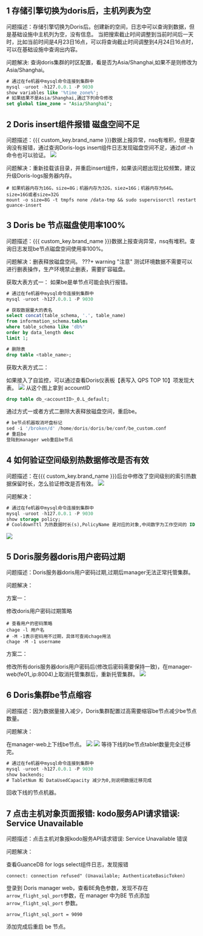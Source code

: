 ## 1 存储引擎切换为doris后，主机列表为空
问题描述：存储引擎切换为Doris后。创建新的空间，日志中可以查询到数据，但是基础设施中主机列为空，没有信息。
当把搜索截止时间调整到当前时间后一天时，比如当前时间是4月23日16点，可以将查询截止时间调整到4月24日16点时，可以在基础设施中查询出内容。

问题解决: 查询doris集群的时区配置，看是否为Asia/Shanghai,如果不是则修改为Asia/Shanghai。
```sql
# 通过在fe机器中mysql命令连接到集群中
mysql -uroot -h127.0.0.1 -P 9030
show variables like '%time_zone%';
# 如果结果不是Asia/Shanghai,通过下列命令修改
set global time_zone = "Asia/Shanghai";
```

## 2 Doris insert组件报错 磁盘空间不足
问题描述：{{{ custom_key.brand_name }}}数据上报异常，nsq有堆积，但是查询没有报错，通过查询Doris-logs insert组件日志发现磁盘空间不足，通过df -h命令也可以验证。
![](img/faq-doris-1.png)

问题解决：重新挂载该目录，并重启insert组件，如果该问题出现比较频繁，建议升级Doris-logs服务器内存。
```shell
# 如果机器内存为16G，size=8G；机器内存为32G，siez=16G；机器内存为64G。size=16G或者size=32G
mount -o size=8G -t tmpfs none /data-tmp && sudo supervisorctl restart guance-insert
```

## 3 Doris be 节点磁盘使用率100%
问题描述：{{{ custom_key.brand_name }}}数据上报查询异常，nsq有堆积。查询日志发现be节点磁盘空间使用率100%。

问题解决：删表释放磁盘空间。
???+ warning "注意"
     测试环境数据不需要可以进行删表操作，生产环境禁止删表，需要扩容磁盘。

获取大表方式一：
如果be是单节点可能会执行报错。
```sql
# 通过在fe机器中mysql命令连接到集群中
mysql -uroot -h127.0.0.1 -P 9030

# 获取数据量大的表名
select concat(table_schema, '.', table_name)
from information_schema.tables
where table_schema like 'db%'
order by data_length desc
limit 1;

# 删除表 
drop table <table_name>;
```

获取大表方式二：

如果接入了自监控，可以通过查看Doris仪表板【表写入 QPS TOP 10】项发现大表。
![](img/faq-doris-2.png)
从这个图上拿到 accountID 
```sql
drop table db_<accountID>_0.L_default;
```
通过方式一或者方式二删除大表释放磁盘空间，重启be。
```sql
# be节点机器取消坏盘标记 
sed -i '/broken/d' /home/doris/doris/be/conf/be_custom.conf
# 重启be
登陆到manager web重启be节点
```

## 4 如何验证空间级别热数据修改是否有效
问题描述：在{{{ custom_key.brand_name }}}后台中修改了空间级别的索引热数据保留时长，怎么验证修改是否有效。
![](img/faq-doris-3.png)

问题解决：
```sql
# 通过在fe机器中mysql命令连接到集群中
mysql -uroot -h127.0.0.1 -P 9030
show storage policy;
# CooldownTtl 为热数据时长(s),PolicyName 是对应的对象,中间数字为工作空间的 ID
```
![](img/faq-doris-4.png)

## 5 Doris服务器doris用户密码过期
问题描述：Doris服务器doris用户密码过期,过期后manager无法正常托管集群。

问题解决：

方案一：

修改doris用户密码过期策略
```shell
# 查看用户的密码策略
chage -l 用户名
# -M -1表示密码用不过期，具体可查阅chage用法
chage -M -1 username
```

方案二：

修改所有doris服务器doris用户密码后(修改后密码需要保持一致)，在manager-web(fe01_ip:8004)上取消托管集群后，重新托管集群。
![](img/faq-doris-5.png)

## 6 Doris集群be节点缩容
问题描述：因为数据量接入减少，Doris集群配置过高需要缩容be节点减少be节点数量。

问题解决：

在manager-web上下线be节点。
![](img/faq-doris-6.png)
![](img/faq-doris-7.png)
等待下线的be节点tablet数量完全迁移完。
```sql
# 通过在fe机器中mysql命令连接到集群中
mysql -uroot -h127.0.0.1 -P 9030
show backends;
# TabletNum 和 DataUsedCapacity 减少为0,则说明数据迁移完成
```
回收下线的节点机器。

## 7 点击主机对象页面报错: kodo服务API请求错误: Service Unavailable

问题描述：点击主机对象报kodo服务API请求错误: Service Unavailable 错误

问题解决：

查看GuanceDB for logs select组件日志，发现报错 

``` shell
connect: connection refused" (Unavailable; AuthenticateBasicToken)
```

登录到 Doris manager web，查看BE角色参数，发现不存在 `arrow_flight_sql_port`参数，在 manager 中为BE 节点添加 `arrow_flight_sql_port` 参数。

```shell
arrow_flight_sql_port = 9090 
```

添加完成后重启 be 节点。